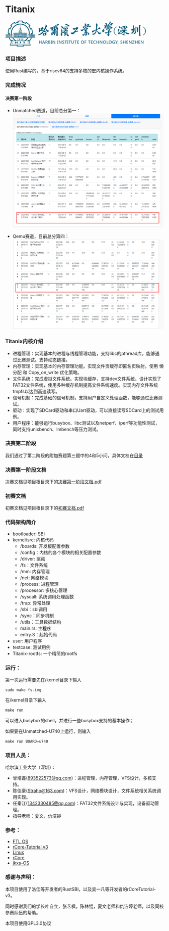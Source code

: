 # Titanix
<img src="./docs/fig/hitsz_logo.jpg" style="zoom: 43.7%;" />

### 项目描述

使用Rust编写的，基于riscv64的支持多核的宏内核操作系统。

### 完成情况
<!-- 初赛满分
<img src="./docs/fig/preliminary.png" style="zoom: 43.7%;" /> -->

#### 决赛第一阶段

- Unmatched赛道，目前总分第一：
![](docs/fig/unmatched.png)

- Qemu赛道，目前总分第四：
![](docs/fig/qemu.png)


### Titanix内核介绍

- 进程管理：实现基本的进程与线程管理功能，支持libc的pthread库，能够通过比赛测试。支持动态链接。
- 内存管理：实现基本的内存管理功能。实现文件页缓存即匿名页映射。使用 懒分配 和 Copy_on_write 优化策略。
- 文件系统：完成虚拟文件系统。实现块缓存，支持dev文件系统。设计实现了FAT32文件系统，使用多种缓存机制提高文件系统速度。实现内存文件系统tmpfs以达到高速读写。
- 信号机制：完成基础的信号机制，支持用户自定义处理函数，能够通过比赛测试。
- 驱动：实现了SDCard驱动和串口Uart驱动，可以直接读写SDCard上的测试用例。
- 用户程序：能够运行busybox、libc测试以及netperf、iperf等功能性测试，同时支持unixbench、lmbench等压力测试。


### 决赛第二阶段

我们通过了第二阶段的附加赛题第三题中的4和5小问，具体文档在[目录](docs/task3.md)

### 决赛第一阶段文档

决赛文档见项目根目录下的[决赛第一阶段文档.pdf](决赛第一阶段文档.pdf)

### 初赛文档

初赛文档见项目根目录下的[初赛文档.pdf](初赛文档.pdf)

### 代码架构简介
- bootloader: SBI
- kernel/src: 内核代码
  -  /boards: 开发板配置参数
  -  /config：内核的各个模块的相关配置参数
  -  /driver: 驱动
  -  /fs：文件系统
  -  /mm: 内存管理
  -  /net: 网络模块
  -  /process: 进程管理
  -  /processor: 多核心管理
  -  /syscall: 系统调用处理函数
  -  /trap: 异常处理
  -  /sbi：sbi调用
  -  /sync：同步机制
  -  /utils：工具数据结构
  -  main.rs: 主程序
  -  entry.S：起始代码
- user: 用户程序
- testcase: 测试用例
- Titanix-rootfs: 一个精简的rootfs


### 运行：

第一次运行需要先在/kernel目录下输入
```jax
sudo make fs-img
```

在/kernel目录下输入

```jsx
make run
```
可以进入busybox的shell，并进行一些busybox支持的基本操作；

如果要在Unmatched-U740上运行，则输入
```jsx
make run BOARD=u740
```


### 项目人员：

哈尔滨工业大学（深圳）：

- 曾培鑫(893522573@qq.com)：进程管理，内存管理，VFS设计，多核支持。
- 陈佳豪(Straho@163.com)：VFS设计，网络模块设计，文件系统相关系统调用实现。
- 任秦江(1342330485@qq.com)：FAT32文件系统设计与实现，设备驱动管理。
- 指导老师：夏文，仇洁婷

### 参考：
- [FTL OS](https://gitlab.eduxiji.net/DarkAngelEX/oskernel2022-ftlos/-/tree/master/)
- [rCore-Tutorial v3](https://github.com/rcore-os/rCore-Tutorial-Book-v3)
- [Linux](https://github.com/torvalds/linux)
- [rCore](https://github.com/rcore-os/rCore)
- [jkxs-OS](https://gitlab.eduxiji.net/dh2zz/oskernel2022/-/tree/main)


### 感谢与声明：
本项目使用了洛佳等开发者的RustSBI，以及吴一凡等开发者的rCoreTutorial-v3。

同时感谢我们的学长叶自立，张艺枫，陈林锟，夏文老师和仇洁婷老师，以及同校参赛队伍的帮助。

本项目使用GPL3.0协议